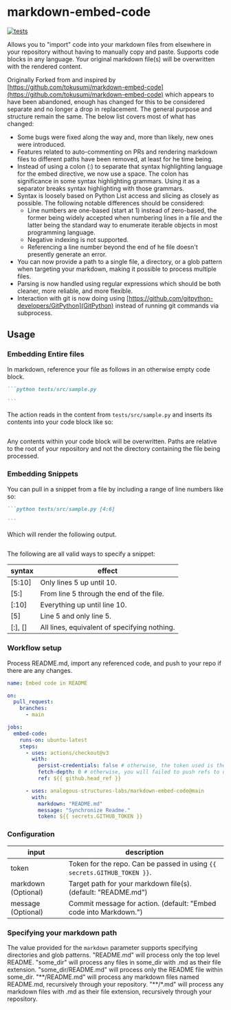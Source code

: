 # markdown-embed-code

[![tests](https://github.com/Analogous-Structures-Labs/markdown-embed-code/actions/workflows/build_and_test.yml/badge.svg?branch=main)](https://github.com/Analogous-Structures-Labs/markdown-embed-code/actions/workflows/build_and_test.yml)

Allows you to "import" code into your markdown files from elsewhere in your repository without having to manually copy and paste.
Supports code blocks in any language. Your original markdown file(s) will be overwritten with the rendered content.

Originally Forked from and inspired by [https://github.com/tokusumi/markdown-embed-code](https://github.com/tokusumi/markdown-embed-code) which appears to have been abandoned, enough has changed for this to be considered separate and no longer a drop in replacement. The general purpose and structure remain the same. The below list covers most of what has changed:

* Some bugs were fixed along the way and, more than likely, new ones were introduced.
* Features related to auto-commenting on PRs and rendering markdown files to different paths have been removed, at least for he time being.
* Instead of using a colon (:) to separate that syntax highlighting language for the embed directive, we now use a space. The colon has significance in some syntax highlighting grammars. Using it as a separator breaks syntax highlighting with those grammars.
* Syntax is loosely based on Python List access and slicing as closely as possible. The following notable differences should be considered:
  * Line numbers are one-based (start at 1) instead of zero-based, the former being widely accepted when numbering lines in a file and the latter being the standard way to enumerate iterable objects in most programming language.
  * Negative indexing is not supported.
  * Referencing a line number beyond the end of he file doesn't presently generate an error.
* You can now provide a path to a single file, a directory, or a glob pattern when targeting your markdown, making it possible to process multiple files.
* Parsing is now handled using regular expressions which should be both cleaner, more reliable, and more flexible.
* Interaction with git is now doing using [https://github.com/gitpython-developers/GitPython](GitPython) instead of running git commands via subprocess.

## Usage

### Embedding Entire files

In markdown, reference your file as follows in an otherwise empty code block.

````markdown
```python tests/src/sample.py

```
````

The action reads in the content from `tests/src/sample.py` and inserts its contents into your code block like so:

```python tests/src/sample.py
```

Any contents within your code block will be overwritten. Paths are relative to the root of your repository and not the directory containing the file being processed.

### Embedding Snippets

You can pull in a snippet from a file by including a range of line numbers like so:

````markdown
```python tests/src/sample.py [4:6]

```
````

Which will render the following output.

```python tests/src/sample.py [4:6]
```

The following are all valid ways to specify a snippet:

| syntax  | effect                                       |
| ------- | -------------------------------------------- |
| [5:10]  | Only lines 5 up until 10.                    |
| [5:]    | From line 5 through the end of the file.     |
| [:10]   | Everything up until line 10.                 |
| [5]     | Line 5 and only line 5.                      |
| [:], [] | All lines, equivalent of specifying nothing. |


### Workflow setup

Process README.md, import any referenced code, and push to your repo if there are any changes.

```yaml
name: Embed code in README

on:
  pull_request:
    branches:
      - main

jobs:
  embed-code:
    runs-on: ubuntu-latest
    steps:
      - uses: actions/checkout@v3
        with:
          persist-credentials: false # otherwise, the token used is the GITHUB_TOKEN, instead of your personal token
          fetch-depth: 0 # otherwise, you will failed to push refs to dest repo
          ref: ${{ github.head_ref }}

      - uses: analogous-structures-labs/markdown-embed-code@main
        with:
          markdown: "README.md"
          message: "Synchronize Readme."
          token: ${{ secrets.GITHUB_TOKEN }}
```

### Configuration

| input                | description                                                              |
| -------------------- | ------------------------------------------------------------------------ |
| token                | Token for the repo. Can be passed in using `{{ secrets.GITHUB_TOKEN }}`. |
| markdown (Optional)  | Target path for your markdown file(s). (default: "README.md")            |
| message (Optional)   | Commit message for action. (default: "Embed code into Markdown.")        |


### Specifying your markdown path

The value provided for the `markdown` parameter supports specifying directories and glob patterns.
"README.md" will process only the top level README.
"some_dir" will process any files in some_dir with .md as their file extension.
"some_dir/README.md" will process only the README file within some_dir.
"\*\*/README.md" will process any markdown files named README.md, recursively through your repository.
"\*\*/*.md" will process any markdown files with .md as their file extension, recursively through your repository.
